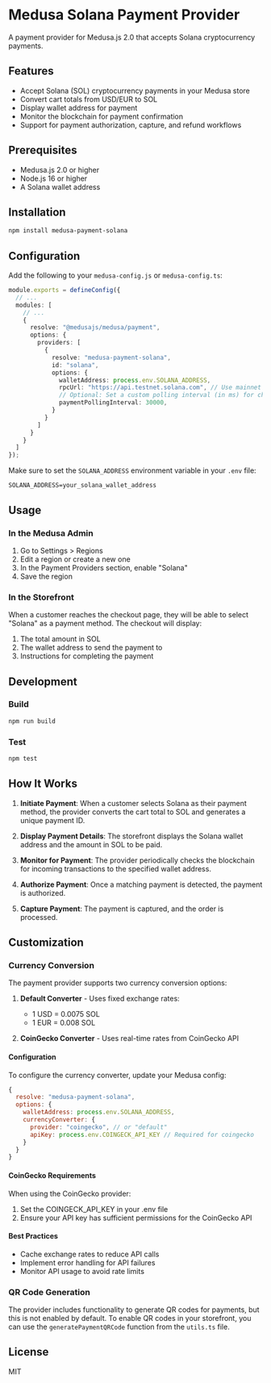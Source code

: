 # Medusa Solana Payment Provider

A payment provider for Medusa.js 2.0 that accepts Solana cryptocurrency payments.

## Features

- Accept Solana (SOL) cryptocurrency payments in your Medusa store
- Convert cart totals from USD/EUR to SOL
- Display wallet address for payment
- Monitor the blockchain for payment confirmation
- Support for payment authorization, capture, and refund workflows

## Prerequisites

- Medusa.js 2.0 or higher
- Node.js 16 or higher
- A Solana wallet address

## Installation

```bash
npm install medusa-payment-solana
```

## Configuration

Add the following to your `medusa-config.js` or `medusa-config.ts`:

```typescript
module.exports = defineConfig({
  // ...
  modules: [
    // ...
    {
      resolve: "@medusajs/medusa/payment",
      options: {
        providers: [
          {
            resolve: "medusa-payment-solana",
            id: "solana",
            options: {
              walletAddress: process.env.SOLANA_ADDRESS,
              rpcUrl: "https://api.testnet.solana.com", // Use mainnet for production
              // Optional: Set a custom polling interval (in ms) for checking payments
              paymentPollingInterval: 30000,
            }
          }
        ]
      }
    }
  ]
});
```

Make sure to set the `SOLANA_ADDRESS` environment variable in your `.env` file:

```
SOLANA_ADDRESS=your_solana_wallet_address
```

## Usage

### In the Medusa Admin

1. Go to Settings > Regions
2. Edit a region or create a new one
3. In the Payment Providers section, enable "Solana"
4. Save the region

### In the Storefront

When a customer reaches the checkout page, they will be able to select "Solana" as a payment method. The checkout will display:

1. The total amount in SOL
2. The wallet address to send the payment to
3. Instructions for completing the payment

## Development

### Build

```bash
npm run build
```

### Test

```bash
npm test
```

## How It Works

1. **Initiate Payment**: When a customer selects Solana as their payment method, the provider converts the cart total to SOL and generates a unique payment ID.

2. **Display Payment Details**: The storefront displays the Solana wallet address and the amount in SOL to be paid.

3. **Monitor for Payment**: The provider periodically checks the blockchain for incoming transactions to the specified wallet address.

4. **Authorize Payment**: Once a matching payment is detected, the payment is authorized.

5. **Capture Payment**: The payment is captured, and the order is processed.

## Customization

### Currency Conversion

The payment provider supports two currency conversion options:

1. **Default Converter** - Uses fixed exchange rates:
   - 1 USD = 0.0075 SOL
   - 1 EUR = 0.008 SOL

2. **CoinGecko Converter** - Uses real-time rates from CoinGecko API

#### Configuration

To configure the currency converter, update your Medusa config:

```javascript
{
  resolve: "medusa-payment-solana",
  options: {
    walletAddress: process.env.SOLANA_ADDRESS,
    currencyConverter: {
      provider: "coingecko", // or "default"
      apiKey: process.env.COINGECK_API_KEY // Required for coingecko
    }
  }
}
```

#### CoinGecko Requirements

When using the CoinGecko provider:
1. Set the COINGECK_API_KEY in your .env file
2. Ensure your API key has sufficient permissions for the CoinGecko API

#### Best Practices

- Cache exchange rates to reduce API calls
- Implement error handling for API failures
- Monitor API usage to avoid rate limits

### QR Code Generation

The provider includes functionality to generate QR codes for payments, but this is not enabled by default. To enable QR codes in your storefront, you can use the `generatePaymentQRCode` function from the `utils.ts` file.

## License

MIT
